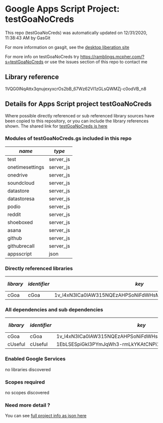 # Google Apps Script Project: testGoaNoCreds
This repo (testGoaNoCreds) was automatically updated on 12/31/2020, 11:38:43 AM by GasGit

For more information on gasgit, see the [desktop liberation site](https://ramblings.mcpher.com/drive-sdk-and-github/migrategasgit/ "desktop liberation")

For more info on testGoaNoCreds try https://ramblings.mcpher.com/?s=testGoaNoCreds or use the issues section of this repo to contact me
## Library reference
1VQG0INqAttx3qnujexyxcrOs2bB_67Wz62VI1zGLsQWMZj-c0odVB_n8


## Details for Apps Script project testGoaNoCreds
Where possible directly referenced or sub referenced library sources have been copied to this repository, or you can include the library references shown. 
The shared link for [testGoaNoCreds is here](https://script.google.com/d/1VQG0INqAttx3qnujexyxcrOs2bB_67Wz62VI1zGLsQWMZj-c0odVB_n8/edit?usp=sharing "open in the GAS IDE")

### Modules of testGoaNoCreds.gs included in this repo
*name*|*type*
--- | --- 
test| server_js
onetimesettings| server_js
onedrive| server_js
soundcloud| server_js
datastore| server_js
datastoresa| server_js
podio| server_js
reddit| server_js
shoeboxed| server_js
asana| server_js
github| server_js
githubrecall| server_js
appsscript| json
### Directly referenced libraries
*library*|*identifier*|*key*|*version*|*dev mode*|*source*|
--- | --- | --- | --- | --- | --- 
cGoa| cGoa|1v_l4xN3ICa0lAW315NQEzAHPSoNiFdWHsMEwj2qA5t9cgZ5VWci2Qxv2|3|no|[here](libraries/cGoa "library source")
### All dependencies and sub dependencies
*library*|*identifier*|*key*|*version*|*dev mode*|*source*|
--- | --- | --- | --- | --- | --- 
cGoa| cGoa|1v_l4xN3ICa0lAW315NQEzAHPSoNiFdWHsMEwj2qA5t9cgZ5VWci2Qxv2|3|no|[here](libraries/cGoa "library source")
cUseful| cUseful|1EbLSESpiGkI3PYmJqWh3-rmLkYKAtCNPi1L2YCtMgo2Ut8xMThfJ41Ex|121|no|[here](libraries/cUseful "library source")
### Enabled Google Services
no libraries discovered
### Scopes required
no scopes discovered
### Need more detail ?
You can see [full project info as json here](info.json)

